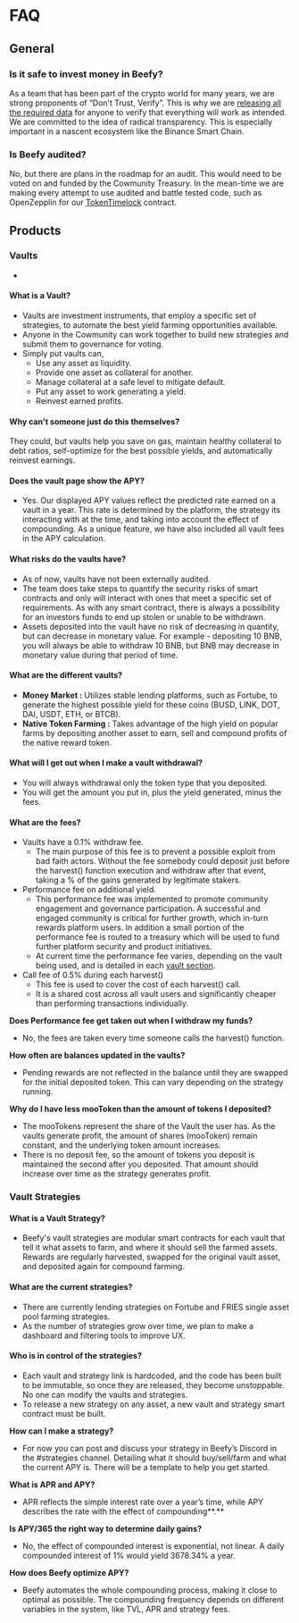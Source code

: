# FAQ

## General <a id="general"></a>

### Is it safe to invest money in Beefy? <a id="is-it-safe-to-invest-money-in-beefy"></a>

As a team that has been part of the crypto world for many years, we are strong proponents of “Don’t Trust, Verify”. This is why we are [releasing all the required data](https://medium.com/beefyfinance/bifi-contracts-are-live-on-mainnet-6080577269d7) for anyone to verify that everything will work as intended. We are committed to the idea of radical transparency. This is especially important in a nascent ecosystem like the Binance Smart Chain.

### Is Beefy audited? <a id="is-beefy-audited"></a>

No, but there are plans in the roadmap for an audit. This would need to be voted on and funded by the Cowmunity Treasury. In the mean-time we are making every attempt to use audited and battle tested code, such as OpenZepplin for our [TokenTimelock](https://github.com/OpenZeppelin/openzeppelin-contracts/blob/release-v2.5.0/contracts/token/ERC20/TokenTimelock.sol) contract.

## Products <a id="products"></a>

### Vaults <a id="vaults"></a>

* 
#### What is a Vault? <a id="what-is-a-vault"></a>

* Vaults are investment instruments, that employ a specific set of strategies, to automate the best yield farming opportunities available.
* Anyone in the Cowmunity can work together to build new strategies and submit them to governance for voting.
* Simply put vaults can,
  * Use any asset as liquidity.
  * Provide one asset as collateral for another.
  * Manage collateral at a safe level to mitigate default.
  * Put any asset to work generating a yield.
  * Reinvest earned profits.

#### Why can't someone just do this themselves? <a id="why-cant-someone-just-do-this-themselves"></a>

They could, but vaults help you save on gas, maintain healthy collateral to debt ratios, self-optimize for the best possible yields, and automatically reinvest earnings.

#### Does the vault page show the APY? <a id="does-the-vault-page-show-the-apy"></a>

* Yes. Our displayed APY values reflect the predicted rate earned on a vault in a year. This rate is determined by the platform, the strategy its interacting with at the time, and taking into account the effect of compounding. As a unique feature, we have also included all vault fees in the APY calculation.

#### What risks do the vaults have? <a id="what-risks-do-the-vaults-have"></a>

* As of now, vaults have not been externally audited.
* The team does take steps to quantify the security risks of smart contracts and only will interact with ones that meet a specific set of requirements. As with any smart contract, there is always a possibility for an investors funds to end up stolen or unable to be withdrawn.
* Assets deposited into the vault have no risk of decreasing in quantity, but can decrease in monetary value. For example - depositing 10 BNB, you will always be able to withdraw 10 BNB, but BNB may decrease in monetary value during that period of time.

#### **What are the different vaults?** <a id="what-are-the-different-vaults"></a>

* **Money Market :** Utilizes stable lending platforms, such as Fortube, to generate the highest possible yield for these coins \(BUSD, LINK, DOT, DAI, USDT, ETH, or BTCB\).
* **Native Token Farming :** Takes advantage of the high yield on popular farms by depositing another asset to earn, sell and compound profits of the native reward token.

#### What will I get out when I make a vault withdrawal? <a id="what-will-i-get-out-when-i-make-a-vault-withdrawal"></a>

* You will always withdrawal only the token type that you deposited.
* You will get the amount you put in, plus the yield generated, minus the fees.

#### What are the fees? <a id="what-are-the-fees"></a>

* Vaults have a 0.1% withdraw fee.
  * The main purpose of this fee is to prevent a possible exploit from bad faith actors. Without the fee somebody could deposit just before the harvest\(\) function execution and withdraw after that event, taking a % of the gains generated by legitimate stakers.
* Performance fee on additional yield.
  * This performance fee was implemented to promote community engagement and governance participation. A successful and engaged community is critical for further growth, which in-turn rewards platform users. In addition a small portion of the performance fee is routed to a treasury which will be used to fund further platform security and product initiatives.
  * At current time the performance fee varies, depending on the vault being used, and is detailed in each [vault section]().
* Call fee of 0.5% during each harvest\(\)
  * This fee is used to cover the cost of each harvest\(\) call.
  * It is a shared cost across all vault users and significantly cheaper than performing transactions individually.

**Does Performance fee get taken out when I withdraw my funds?**

* No, the fees are taken every time someone calls the harvest\(\) function.

**How often are balances updated in the vaults?**

* Pending rewards are not reflected in the balance until they are swapped for the initial deposited token. This can vary depending on the strategy running.

**Why do I have less mooToken than the amount of tokens I deposited?**

* The mooTokens represent the share of the Vault the user has. As the vaults generate profit, the amount of shares \(mooToken\) remain constant, and the underlying token amount increases.
* There is no deposit fee, so the amount of tokens you deposit is maintained the second after you deposited. That amount should increase over time as the strategy generates profit.

### Vault Strategies <a id="vault-strategies"></a>

#### What is a Vault Strategy? <a id="what-is-a-vault-strategy"></a>

* Beefy's vault strategies are modular smart contracts for each vault that tell it what assets to farm, and where it should sell the farmed assets. Rewards are regularly harvested, swapped for the original vault asset, and deposited again for compound farming.

#### **What are the current strategies?** <a id="what-are-the-current-strategies"></a>

* There are currently lending strategies on Fortube and FRIES single asset pool farming strategies.
* As the number of strategies grow over time, we plan to make a dashboard and filtering tools to improve UX.

#### **Who is in control of the strategies?** <a id="who-is-in-control-of-the-strategies"></a>

* Each vault and strategy link is hardcoded, and the code has been built to be immutable, so once they are released, they become unstoppable. No one can modify the vaults and strategies.
* To release a new strategy on any asset, a new vault and strategy smart contract must be built.

**How can I make a strategy?**

* For now you can post and discuss your strategy in Beefy’s Discord in the \#strategies channel. Detailing what it should buy/sell/farm and what the current APY is. There will be a template to help you get started.

**What is APR and APY?**

* APR reflects the simple interest rate over a year’s time, while APY describes the rate with the effect of compounding**.**

**Is APY/365 the right way to determine daily gains?**

* No, the effect of compounded interest is exponential, not linear. A daily compounded interest of 1% would yield 3678.34% a year.

**How does Beefy optimize APY?**

* Beefy automates the whole compounding process, making it close to optimal as possible. The compounding frequency depends on different variables in the system, like TVL, APR and strategy fees.

​

​

**​**

**​**

​

#### ​ <a id="undefined"></a>

​

**​**

**​**

